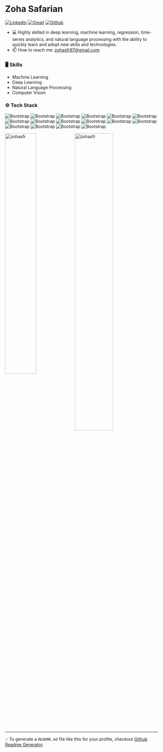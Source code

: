 # Zoha  Safarian

[![Linkedin](https://img.shields.io/badge/-LinkedIn-blue?style=flat&logo=Linkedin&logoColor=white)](https://www.linkedin.com/in/zohasfr/)
[![Gmail](https://img.shields.io/badge/-Gmail-c14438?style=flat&logo=Gmail&logoColor=white)](mailto:zohasfr97@gmail.com)
[![Github](https://img.shields.io/github/followers/zohasfr?label=Follow&style=social)](https://github.com/zohasfr)

 - 💻 Highly skilled in deep learning, machine learning, regression, time-series analytics, and natural language processing with the ability to quickly learn and adopt new skills and technologies. 
 - 📫 How to reach me: zohasfr97@gmail.com
 
### 🖥 Skills

- Machine Learning
- Deep Learning
- Natural Language Processing
- Computer Vision
### ⚙️ Tech Stack

![Bootstrap](https://img.shields.io/badge/-Python-05122A?style=flat-square&logo=Python&color=353535) ![Bootstrap](https://img.shields.io/badge/-Docker-05122A?style=flat-square&logo=Docker&color=353535) ![Bootstrap](https://img.shields.io/badge/-Kubernetes-05122A?style=flat-square&logo=Kubernetes&color=353535) ![Bootstrap](https://img.shields.io/badge/-TensorFlow-05122A?style=flat-square&logo=TensorFlow&color=353535) ![Bootstrap](https://img.shields.io/badge/-PyTorch-05122A?style=flat-square&logo=PyTorch&color=353535) ![Bootstrap](https://img.shields.io/badge/-Scikit%20Learn-05122A?style=flat-square&logo=Scikit-Learn&color=353535) ![Bootstrap](https://img.shields.io/badge/-MongoDB-05122A?style=flat-square&logo=MongoDB&color=353535) ![Bootstrap](https://img.shields.io/badge/-MySQL-05122A?style=flat-square&logo=MySQL&color=353535) ![Bootstrap](https://img.shields.io/badge/-PostgreSQL-05122A?style=flat-square&logo=PostgreSQL&color=353535) ![Bootstrap](https://img.shields.io/badge/-Pandas-05122A?style=flat-square&logo=Pandas&color=353535) ![Bootstrap](https://img.shields.io/badge/-Numpy-05122A?style=flat-square&logo=Numpy&color=353535) ![Bootstrap](https://img.shields.io/badge/-Matplotlib-05122A?style=flat-square&logo=Matplotlib&color=353535) ![Bootstrap](https://img.shields.io/badge/-Flask-05122A?style=flat-square&logo=Flask&color=353535) ![Bootstrap](https://img.shields.io/badge/-Django-05122A?style=flat-square&logo=Django&color=353535) ![Bootstrap](https://img.shields.io/badge/-FastAPI-05122A?style=flat-square&logo=FastAPI&color=353535) ![Bootstrap](https://img.shields.io/badge/-Visual%20Studio%20Code-05122A?style=flat-square&logo=Visual-Studio-Code&color=353535)
<div>
  <img width="45%" align="left" src="https://github-readme-stats.vercel.app/api/top-langs?username=zohasfr&show_icons=true&locale=en&layout=compact" alt="zohasfr" />
  <img width="50%"  src="https://github-readme-streak-stats.herokuapp.com/?user=zohasfr&" alt="zohasfr" />
</div>


---
💡 To generate a `README.md` file like this for your profile, checkout [Github Readme Generator](https://docs.github.com/en/account-and-profile/setting-up-and-managing-your-github-profile/customizing-your-profile/managing-your-profile-readme).
